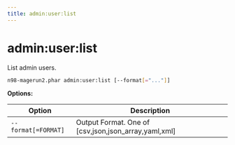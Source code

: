 ```yaml
---
title: admin:user:list
---
```


# admin:user:list

List admin users.

```sh
n98-magerun2.phar admin:user:list [--format[="..."]]
```

**Options:**

| Option             | Description                                          |
|--------------------|------------------------------------------------------|
| `--format[=FORMAT]` | Output Format. One of [csv,json,json_array,yaml,xml] |


